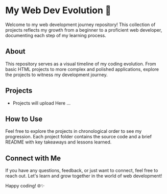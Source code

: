 # My Web Dev Evolution 🚀

Welcome to my web development journey repository! This collection of projects reflects my growth from a beginner to a proficient web developer, documenting each step of my learning process.

## About

This repository serves as a visual timeline of my coding evolution. From basic HTML projects to more complex and polished applications, explore the projects to witness my development journey.

## Projects

- Projects will upload Here ...

## How to Use

Feel free to explore the projects in chronological order to see my progression. Each project folder contains the source code and a brief README with key takeaways and lessons learned.

## Connect with Me

If you have any questions, feedback, or just want to connect, feel free to reach out. Let's learn and grow together in the world of web development!

Happy coding! 🌐✨
